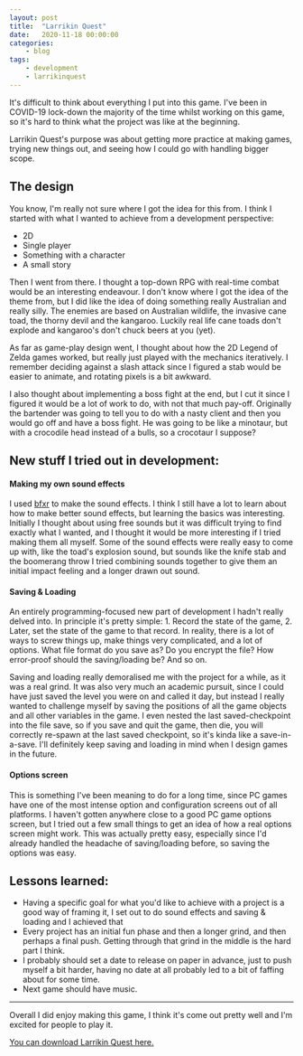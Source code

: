```yaml
---
layout: post
title:	"Larrikin Quest"
date:	2020-11-18 00:00:00
categories:
    - blog
tags:
    - development
    - larrikinquest
---
```


It's difficult to think about everything I put into this game.
I've been in COVID-19 lock-down the majority of the time whilst working on this game, so it's hard to think what the project was like at the beginning.

Larrikin Quest's purpose was about getting more practice at making games, trying new things out, and seeing how I could go with handling bigger scope.

## The design
You know, I'm really not sure where I got the idea for this from. I think I started with what I wanted to achieve from a development perspective:

* 2D
* Single player
* Something with a character
* A small story

Then I went from there. I thought a top-down RPG with real-time combat would be an interesting endeavour. I don't know where I got the idea of the theme from, but I did like the idea of doing something really Australian and really silly. The enemies are based on Australian wildlife, the invasive cane toad, the thorny devil and the kangaroo. Luckily real life cane toads don't explode and kangaroo's don't chuck beers at you (yet).

As far as game-play design went, I thought about how the 2D Legend of Zelda games worked, but really just played with the mechanics iteratively. I remember deciding against a slash attack since I figured a stab would be easier to animate, and rotating pixels is a bit awkward. 

I also thought about implementing a boss fight at the end, but I cut it since I figured it would be a lot of work to do, with not that much pay-off. Originally the bartender was going to tell you to do with a nasty client and then you would go off and have a boss fight. He was going to be like a minotaur, but with a crocodile head instead of a bulls, so a crocotaur I suppose?


## New stuff I tried out in development:
#### Making my own sound effects
I used [bfxr](https://www.bfxr.net/) to make the sound effects. I think I still have a lot to learn about how to make better sound effects, but learning the basics was interesting. Initially I thought about using free sounds but it was difficult trying to find exactly what I wanted, and I thought it would be more interesting if I tried making them all myself.
Some of the sound effects were really easy to come up with, like the toad's explosion sound, but sounds like the knife stab and the boomerang throw I tried combining sounds together to give them an initial impact feeling and a longer drawn out sound.

#### Saving & Loading
An entirely programming-focused new part of development I hadn't really delved into.
In principle it's pretty simple: 1. Record the state of the game, 2. Later, set the state of the game to that record. In reality, there is a lot of ways to screw things up, make things very complicated, and a lot of options. What file format do you save as? Do you encrypt the file? How error-proof should the saving/loading be? And so on. 

Saving and loading really demoralised me with the project for a while, as it was a real grind. It was also very much an academic pursuit, since I could have just saved the level you were on and called it day, but instead I really wanted to challenge myself by saving the positions of all the game objects and all other variables in the game. I even nested the last saved-checkpoint into the file save, so if you save and quit the game, then die, you will correctly re-spawn at the last saved checkpoint, so it's kinda like a save-in-a-save.
I'll definitely keep saving and loading in mind when I design games in the future.

#### Options screen
This is something I've been meaning to do for a long time, since PC games have one of the most intense option and configuration screens out of all platforms. I haven't gotten anywhere close to a good PC game options screen, but I tried out a few small things to get an idea of how a real options screen might work. This was actually pretty easy, especially since I'd already handled the headache of saving/loading before, so saving the options was easy.

## Lessons learned:

* Having a specific goal for what you'd like to achieve with a project is a good way of framing it, I set out to do sound effects and saving & loading and I achieved that
* Every project has an initial fun phase and then a longer grind, and then perhaps a final push. Getting through that grind in the middle is the hard part I think.
* I probably should set a date to release on paper in advance, just to push myself a bit harder, having no date at all probably led to a bit of faffing about for some time.
* Next game should have music.

--------------------------------------------------------------------------------------------
Overall I did enjoy making this game, I think it's come out pretty well and I'm excited for people to play it.

<a href="{{ site.url }}/games/larrikinquest/LarrikinQuest.zip">You can download Larrikin Quest here.</a> 